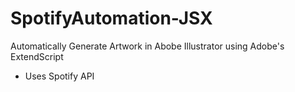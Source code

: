# SpotifyAutomation-JSX
Automatically Generate Artwork in Abobe Illustrator using Adobe's ExtendScript
+ Uses Spotify API

